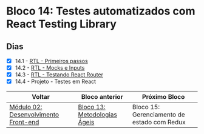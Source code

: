 # Bloco 14: Testes automatizados com React Testing Library

## Dias

- [x] 14.1 - [RTL - Primeiros passos](./01-rtl-primeiros-passos/)
- [x] 14.2 - [RTL - Mocks e Inputs](./02-rtl-mocks-e-inputs/)
- [x] 14.3 - [RTL - Testando React Router](./03-rtl-testando-react-router/)
- [x] 14.4 - Projeto - Testes em React

| Voltar                                      | Bloco anterior                                            | Próximo Bloco                               |
| ------------------------------------------- | --------------------------------------------------------- | ------------------------------------------- |
| [Módulo 02: Desenvolvimento Front-end](../) | [Bloco 13: Metodologias Ágeis](../13-metodologias-ageis/) | Bloco 15: Gerenciamento de estado com Redux |
